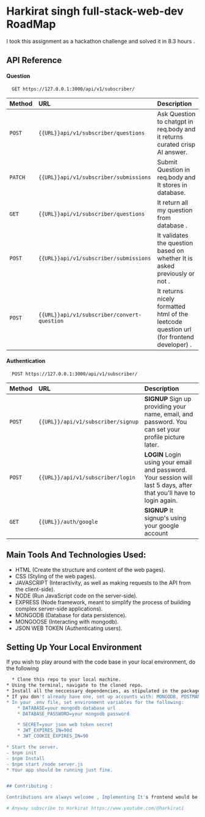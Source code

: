 # Harkirat singh full-stack-web-dev RoadMap
I took this assignment as a hackathon challenge and solved it in 8.3 hours .

## API Reference

#### Question

```http
  GET https://127.0.0.1:3000/api/v1/subscriber/

```

| Method | URL     | Description                |
| :-------- | :------- | :------------------------- |
| `POST` | `{{URL}}api/v1/subscriber/questions` |Ask Question to chatgpt in req.body and it returns curated crisp AI answer. |
| `PATCH` | `{{URL}}api/v1/subscriber/submissions` |Submit Question in req.body and It stores in  database. |
| `GET` | `{{URL}}api/v1/subscriber/questions` |It return all my question from database .|
| `POST`| `{{URL}}api/v1/subscriber/submissions` |It validates the question based on whether It is asked previously or not . |
| `POST` | `{{URL}}api/v1/subscriber/convert-question` | It returns nicely formatted html of the leetcode question url (for frontend developer) . |







#### Authentication

```http
  POST https://127.0.0.1:3000/api/v1/subscriber/

```

| Method | URL     | Description                       |
| :-------- | :------- | :-------------------------------- |
| `POST`      | `{{URL}}/api/v1/subscriber/signup` | **SIGNUP** Sign up providing your name, email, and password. You can set your profile picture later.|
| `POST`      | `{{URL}}/api/v1/subscriber/login` | **LOGIN** Login using your email and password. Your session will last 5 days, after that you'll have to login again.|
| `GET`      | `{{URL}}/auth/google` | **SIGNUP** It signup's using your google account |




## Main Tools And Technologies Used:

- HTML (Create the structure and content of the web pages).
- CSS (Styling of the web pages).
- JAVASCRIPT (Interactivity, as well as making requests to the API from the client-side).
- NODE (Run JavaScript code on the server-side).
- EXPRESS (Node framework, meant to simplify the process of building complex server-side applications).
- MONGODB (Database for data persistence).
- MONGOOSE (Interacting with mongodb).
- JSON WEB TOKEN (Authenticating users).




## Setting Up Your Local Environment

If you wish to play around with the code base in your local environment, do the following

```bash
  * Clone this repo to your local machine.
* Using the terminal, navigate to the cloned repo.
* Install all the neccessary dependencies, as stipulated in the package.json file.
* If you don't already have one, set up accounts with: MONGODB, POSTMAN ,EXPRESS. Please ensure to have at least basic knowledge of how these services work.
* In your .env file, set environment variables for the following:
    * DATABASE=your mongodb database url
    * DATABASE_PASSWORD=your mongodb password

    * SECRET=your json web token secret
    * JWT_EXPIRES_IN=90d
    * JWT_COOKIE_EXPIRES_IN=90

* Start the server.
- $npm init
- $npm Install
- $npm start /node server.js 
* Your app should be running just fine.


## Contributing :

Contributions are always welcome , Implementing It's frontend would be great .

# Anyway subscribe to Harkirat https://www.youtube.com/@harkirat1
